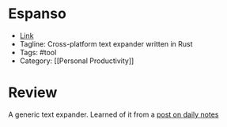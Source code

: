 # Espanso
- [Link](https://forum.obsidian.md/t/fun-with-espanso/2317)
- Tagline: Cross-platform text expander written in Rust
- Tags: #tool
- Category: [[Personal Productivity]]

# Review
A generic text expander. Learned of it from a [post on daily notes](https://forum.obsidian.md/t/how-i-use-daily-notes/3057/2)
